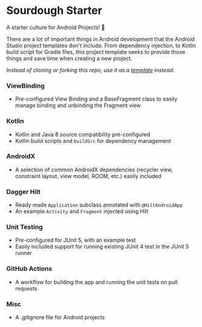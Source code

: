 # Sourdough Starter
A starter culture for Android Projects! :bread:

There are a lot of important things in Android development that the Android Studio project templates don't include. From dependency injection, to Kotlin build script for Gradle files, this project template seeks to provide those things and save time when creating a new project.

_Instead of cloning or forking this repo, use it as a [template](https://help.github.com/en/github/creating-cloning-and-archiving-repositories/creating-a-repository-from-a-template) instead._

### ViewBinding
* Pre-configured View Binding and a BaseFragment class to easily manage binding and unbinding the Fragment view

### Kotlin
* Kotlin and Java 8 source compatibility pre-configured
* Kotlin build scripts and `buildSrc` for dependency management

### AndroidX
* A selection of common AndroidX dependencies (recycler view, constraint layout, view model, ROOM, etc.) easily included

### Dagger Hilt
* Ready made `Application` subclass annotated with `@HiltAndroidApp`
* An example `Activity` and `Fragment` injected using Hilt

### Unit Testing
* Pre-configured for JUnit 5, with an example test
* Easily included support for running existing JUnit 4 test in the JUnit 5 runner

### GitHub Actions
* A workflow for building the app and running the unit tests on pull requests

### Misc
* A .gitignore file for Android projects
